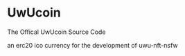 # UwUcoin
The Offical UwUcoin Source Code

an erc20 ico currency for the development of uwu-nft-nsfw

